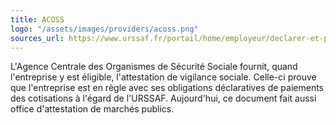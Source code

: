 ```yaml
---
title: ACOSS
logo: "/assets/images/providers/acoss.png"
sources_url: https://www.urssaf.fr/portail/home/employeur/declarer-et-payer/obtenir-une-attestation/attestation-de-vigilance.html
---
```


L'Agence Centrale des Organismes de Sécurité Sociale fournit, quand l'entreprise
y est éligible, l'attestation de vigilance sociale. Celle-ci prouve que
l'entreprise est en règle avec ses obligations déclaratives de paiements des
cotisations à l'égard de l'URSSAF. Aujourd'hui, ce document fait aussi office
d'attestation de marchés publics.
